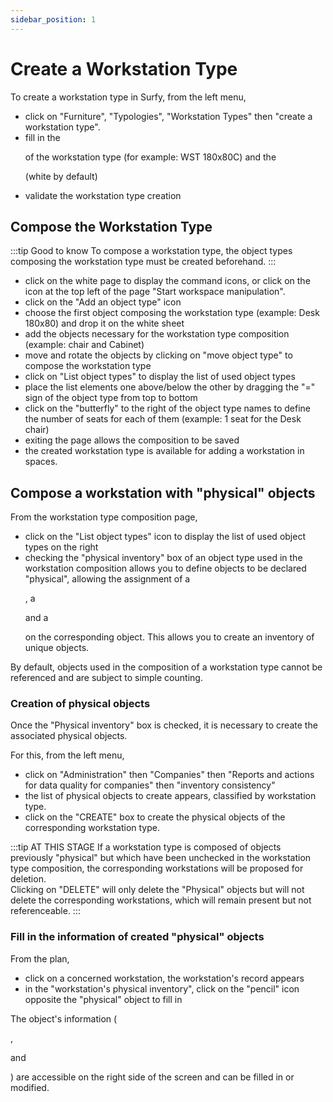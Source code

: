 ```yaml
---
sidebar_position: 1
---
```

# Create a Workstation Type

<Youtube code="EV6UUY1utws"/>


To create a workstation type in Surfy, from the left menu, 

-   click on "Furniture", "Typologies", "Workstation Types" then "create a workstation type".
-   fill in the <P code="workplaceType:name" /> of the workstation type (for example: WST 180x80C) and the <P code="workplaceType:color" /> (white by default)
-   validate the workstation type creation

## Compose the Workstation Type
 
:::tip Good to know
To compose a workstation type, the object types composing the workstation type must be created beforehand.
:::

 -  click on the white page to display the command icons, or click on the icon at the top left of the page "Start workspace manipulation".
 -  click on the "Add an object type" icon
 -  choose the first object composing the workstation type (example: Desk 180x80) and drop it on the white sheet
 -  add the objects necessary for the workstation type composition (example: chair and Cabinet)
-   move and rotate the objects by clicking on "move object type" to compose the workstation type
-   click on "List object types" to display the list of used object types
-   place the list elements one above/below the other by dragging the "=" sign of the object type from top to bottom
 -  click on the "butterfly" to the right of the object type names to define the number of seats for each of them (example: 1 seat for the Desk chair)
 -  exiting the page allows the composition to be saved
 -  the created workstation type is available for adding a workstation in spaces.
 
 ## Compose a workstation with "physical" objects

From the workstation type composition page,

-   click on the "List object types" icon to display the list of used object types on the right
-   checking the "physical inventory" box of an object type used in the workstation composition allows you to define objects to be declared "physical", allowing the assignment of a <P code="item:reference" />, a <P code="item:code" /> and a <P code="item:purchaseDate" /> on the corresponding object. This allows you to create an inventory of unique objects.

By default, objects used in the composition of a workstation type cannot be referenced and are subject to simple counting.

### Creation of physical objects

Once the "Physical inventory" box is checked, it is necessary to create the associated physical objects.

For this, from the left menu,

-   click on "Administration" then "Companies" then "Reports and actions for data quality for companies" then "inventory consistency"
-   the list of physical objects to create appears, classified by workstation type.
-   click on the "CREATE" box to create the physical objects of the corresponding workstation type.

:::tip AT THIS STAGE
If a workstation type is composed of objects previously "physical" but which have been unchecked in the workstation type composition, the corresponding workstations will be proposed for deletion.<br />
Clicking on "DELETE" will only delete the "Physical" objects but will not delete the corresponding workstations, which will remain present but not referenceable.
:::

### Fill in the information of created "physical" objects

From the plan, 

-   click on a concerned workstation, the workstation's record appears
-   in the "workstation's physical inventory", click on the "pencil" icon opposite the "physical" object to fill in

The object's information (<P code="item:reference" />, <P code="item:code" /> and <P code="item:purchaseDate" />) are accessible on the right side of the screen and can be filled in or modified.
